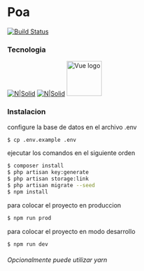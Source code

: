 # Poa 

[![Build Status](https://travis-ci.org/joemccann/dillinger.svg?branch=master)](https://travis-ci.org/joemccann/dillinger)

### Tecnologia  
[![N|Solid](https://laravel.com/assets/img/components/logo-laravel.svg)](https://laravel.com)
[![N|Solid](https://cldup.com/dTxpPi9lDf.thumb.png)](https://nodesource.com/products/nsolid)
<a href="https://vuejs.org" target="_blank" rel="noopener noreferrer"><img width="80" src="https://vuejs.org/images/logo.png" alt="Vue logo"></a>
### Instalacion

configure la base de datos en el archivo .env

```sh
$ cp .env.example .env  
```
ejecutar los comandos en el siguiente orden

```sh
$ composer install    
$ php artisan key:generate   
$ php artisan storage:link  
$ php artisan migrate --seed
$ npm install 
```
para colocar el proyecto en produccion
```sh
$ npm run prod
```
para colocar el proyecto en modo desarrollo 
```sh
$ npm run dev
```
###### Opcionalmente puede utilizar yarn
